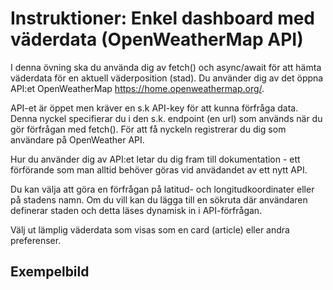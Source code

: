 # Instruktioner: Enkel dashboard med väderdata (OpenWeatherMap API) 

I denna övning ska du använda dig av fetch() och async/await för att hämta väderdata för en aktuell väderposition (stad). Du använder dig av det öppna API:et OpenWeatherMap https://home.openweathermap.org/.

API-et är öppet men kräver en s.k API-key för att kunna förfråga data. Denna nyckel specifierar du i den s.k. endpoint (en url) som används när du gör förfrågan med fetch(). För att få nyckeln registrerar du dig som användare på OpenWeather API.

Hur du använder dig av API:et letar du dig fram till dokumentation - ett förförande som man alltid behöver göras vid anvädandet av ett nytt API.

Du kan välja att göra en förfrågan på latitud- och longitudkoordinater eller på stadens namn. Om du vill kan du lägga till en sökruta där användaren definerar staden och detta läses dynamisk in i API-förfrågan.

Välj ut lämplig väderdata som visas som en card (article) eller andra preferenser. 

## Exempelbild

[](https://github.com/chasacademy-sandra-larsson/js--fetch-from-weather-api/blob/main/weatherdata.png)
